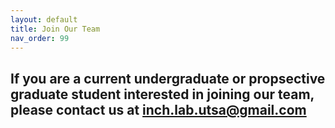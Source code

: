 ```yaml
---
layout: default
title: Join Our Team
nav_order: 99
---
```


## If you are a current undergraduate or propsective graduate student interested in joining our team, please contact us at <inch.lab.utsa@gmail.com>
